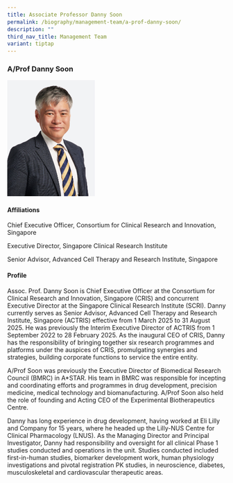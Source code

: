 ```yaml
---
title: Associate Professor Danny Soon
permalink: /biography/management-team/a-prof-danny-soon/
description: ""
third_nav_title: Management Team
variant: tiptap
---
```

<h3>A/Prof Danny Soon</h3>
<div class="isomer-image-wrapper">
<img style="width: 40%;" height="auto" width="100%" alt="" src="/images/Newsroom &amp; Events/In The News And Media Releases/Isomer_Dr_Danny_Soon.jpg">
</div>
<h4>Affiliations</h4>
<p>Chief Executive Officer, Consortium for Clinical Research and Innovation,
Singapore</p>
<p>Executive Director, Singapore Clinical Research Institute</p>
<p>Senior Advisor, Advanced Cell Therapy and Research Institute, Singapore</p>
<h4>Profile</h4>
<p>Assoc. Prof. Danny Soon is Chief Executive Officer at the Consortium for
Clinical Research and Innovation, Singapore (CRIS) and concurrent Executive
Director at the Singapore Clinical Research Institute (SCRI). Danny currently
serves as Senior Advisor, Advanced Cell Therapy and Research Institute,
Singapore (ACTRIS) effective from 1 March 2025 to 31 August 2025. He was
previously the Interim Executive Director of ACTRIS from 1 September 2022
to 28 February 2025. As the inaugural CEO of CRIS, Danny has the responsibility
of bringing together six research programmes and platforms under the auspices
of CRIS, promulgating synergies and strategies, building corporate functions
to service the entire entity.</p>
<p>A/Prof Soon was previously the Executive Director of Biomedical Research
Council (BMRC) in A*STAR. His team in BMRC was responsible for incepting
and coordinating efforts and programmes in drug development, precision
medicine, medical technology and biomanufacturing. A/Prof Soon also held
the role of founding and Acting CEO of the Experimental Biotherapeutics
Centre.&nbsp;</p>
<p>Danny has long experience in drug development, having worked at Eli Lilly
and Company for 15 years, where he headed up the Lilly-NUS Centre for Clinical
Pharmacology (LNUS). As the Managing Director and Principal Investigator,
Danny had responsibility and oversight for all clinical Phase 1 studies
conducted and operations in the unit. Studies conducted included first-in-human
studies, biomarker development work, human physiology investigations and
pivotal registration PK studies, in neuroscience, diabetes, musculoskeletal
and cardiovascular therapeutic areas.</p>
<p>
<br>
</p>
<p></p>